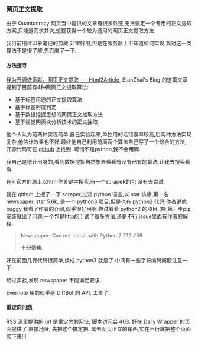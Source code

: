 ### 网页正文提取

由于 Quantocracy 网页当中提供的文章有很多外链,无法设定一个专用的正文提取方案,只能退而求其次,想要获得一个较为通用的网页正文提取方法.

我目前用过印象笔记的剪藏,非常好用,但是在服务器上不知道如何实现.我对这一类算法不是很了解,先百度了一下.

#### 方法搜寻

[我为开源做贡献，网页正文提取——Html2Article](https://www.cnblogs.com/jasondan/p/3497757.html), StanZhai's Blog 的这篇文章提到了目前有4种网页正文提取算法:
- 基于标签用途的正文提取算法
- 基于标签密度判定
- 基于数据挖掘思想的网页正文抽取方法
- 基于视觉网页块分析技术的正文抽取

他个人认为前两种实现简单,自己实验起来,单独用的话错误率较高,后两种方法实现复杂,他估计效果也不好.最终他自己利用前面两个算法自己写了一个综合的方法, 开源代码可在 [github](https://github.com/stanzhai/Html2Article) 上找到. 可惜不是python,我不会用啊.

我自己是统计出身的,看到数据挖掘自然想去看看有没有已有的算法,让我去搜索看看.

在R 官方的源上以html作关键字搜索,有一个scrapeR的包,没有去尝试.

我在 github 上搜了一下 scraper,过滤 python 语言,以 star 排序,第一名 [newspaper](https://github.com/codelucas/newspaper), star 5.6k, 是一个 python3 项目,但是也有 python2 代码,作者说他 buggy.我看了作者的介绍,似乎很好用啊.尝试看看 python2 的项目.(额,第一步pip安装就出了问题,一个包是http的.) 试了很多方法,还是不行,issue里面有作者的解释:

> Newspaper: Can not install with Python 2.7.12 \#59
>
> **十分蛋疼**.

好在前面几行代码很简单,换成 python3 就是了.中间有一些字符编码问题注意一下.

经过实验,发现 newspaper 不能满足要求.

Evernote 用的似乎是 DiffBot 的 API, 太贵了.

#### 重定向问题

RSS 源里提供的 url 是重定向的网址, 脚本访问会 403, 好在 Daily Wrapper 的页面提供了 直接地址, 先把这个搞定把. 爬去网页正文的东西,实在不行就把整个页面爬下来!!!
